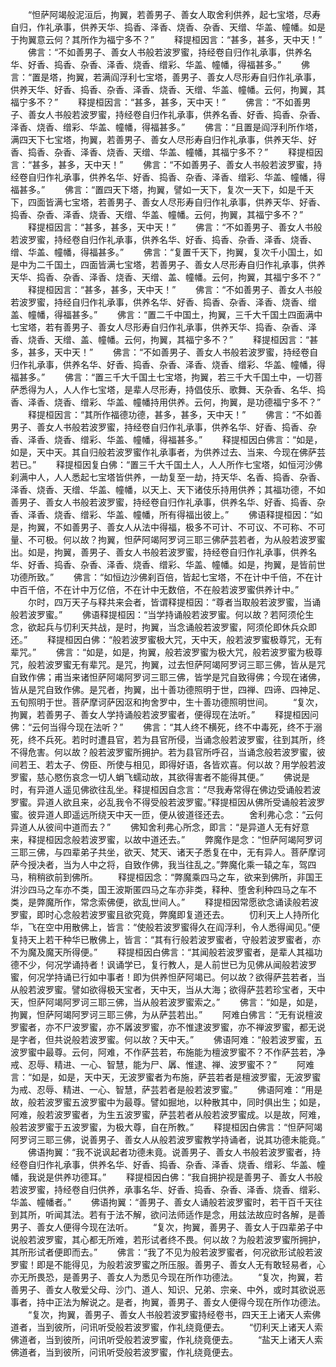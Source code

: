 <!-- { "loadSidebar": true } -->
　　“怛萨阿竭般泥洹后，拘翼，若善男子、善女人取舍利供养，起七宝塔，尽寿自归，作礼承事，供养天华、捣香、泽香、烧香、杂香、天缯、华盖、幢幡。如是于拘翼意云何？其所作为福宁多不？”
　　释提桓因言：“甚多，甚多，天中天！”
　　佛言：“不如善男子、善女人书般若波罗蜜，持经卷自归作礼承事，供养名华、好香、捣香、杂香、泽香、烧香、缯彩、华盖、幢幡，得福甚多。”
　　佛言：“置是塔，拘翼，若满阎浮利七宝塔，善男子、善女人尽形寿自归作礼承事，供养天华、好香、捣香、杂香、泽香、烧香、天缯、华盖、幢幡。云何，拘翼，其福宁多不？”
　　释提桓因言：“甚多，甚多，天中天！”
　　佛言：“不如善男子、善女人书般若波罗蜜，持经卷自归作礼承事，供养名香、好香、捣香、杂香、泽香、烧香、缯彩、华盖、幢幡，得福甚多。”
　　佛言：“且置是阎浮利所作塔，满四天下七宝塔，拘翼，若善男子、善女人尽形寿自归作礼承事，供养天华、好香、捣香、杂香、泽香、烧香、天缯、华盖、幢幡，其福宁多不？”
　　释提桓因言：“甚多，甚多，天中天！”
　　佛言：“不如善男子、善女人书般若波罗蜜，持经卷自归作礼承事，供养名华、好香、捣香、杂香、泽香、缯彩、华盖、幢幡，得福甚多。”
　　佛言：“置四天下塔，拘翼，譬如一天下，复次一天下，如是千天下，四面皆满七宝塔，若善男子、善女人尽形寿自归作礼承事，供养天华、好香、捣香、杂香、泽香、烧香、天缯、华盖、幢幡。云何，拘翼，其福宁多不？”
　　释提桓因言：“甚多，甚多，天中天！”
　　佛言：“不如善男子、善女人书般若波罗蜜，持经卷自归作礼承事，供养名华、好香、捣香、杂香、泽香、烧香、缯、华盖、幢幡，得福甚多。”
　　佛言：“复置千天下，拘翼，复次千小国土，如是中为二千国土，四面皆满七宝塔，若善男子、善女人尽形寿自归作礼承事，供养天华、捣香、杂香、泽香、烧香、天缯、盖、幢幡。云何，拘翼，其福宁多不？”
　　释提桓因言：“甚多，甚多，天中天！”
　　佛言：“不如善男子、善女人书般若波罗蜜，持经自归作礼承事，供养名华、好香、捣香、杂香、泽香、烧香、缯盖、幢幡，得福甚多。”
　　佛言：“置二千中国土，拘翼，三千大千国土四面满中七宝塔，若有善男子、善女人尽形寿自归作礼承事，供养天华、捣香、杂香、泽香、烧香、天缯、盖、幢幡。云何，拘翼，其福宁多不？”
　　释提桓因言：“甚多，甚多，天中天！”
　　佛言：“不如善男子、善女人书般若波罗蜜，持经卷自归作礼承事，供养名华、好香、捣香、杂香、泽香、烧香、缯彩、华盖、幢幡，得福甚多。”
　　佛言：“置三千大千国土七宝塔，拘翼，若三千大千国土中，一切菩萨悉得为人，人人作七宝塔，是辈人尽形寿，持倡伎乐、歌舞、天杂香、名华、捣香、泽香、烧香、缯彩、华盖、幢幡持用供养。云何，拘翼，是功德福宁多不？”
　　释提桓因言：“其所作福德功德，甚多，甚多，天中天！”
　　佛言：“不如善男子、善女人书般若波罗蜜，持经卷自归作礼承事，供养名华、好香、捣香、杂香、泽香、烧香、缯彩、华盖、幢幡，得福甚多。”
　　释提桓因白佛言：“如是，如是，天中天。其自归般若波罗蜜作礼承事者，为供养过去、当来、今现在佛萨芸若已。”
　　释提桓因复白佛：“置三千大千国土人，人人所作七宝塔，如恒河沙佛刹满中人，人人悉起七宝塔皆供养，一劫复至一劫，持天华、名香、捣香、杂香、泽香、烧香、天缯、华盖、幢幡，以天上、天下诸伎乐持用供养；其福功德，不如善男子、善女人书般若波罗蜜，持经卷自归作礼承事，供养名华、好香、捣香、杂香、泽香、烧香、缯彩、华盖、幢幡，所有得福出彼上。”
　　佛语释提桓因：“如是，拘翼，不如善男子、善女人从法中得福，极多不可计、不可议、不可称、不可量、不可极。何以故？拘翼，怛萨阿竭阿罗诃三耶三佛萨芸若者，为从般若波罗蜜出。如是，拘翼，善男子、善女人书般若波罗蜜，持经卷自归作礼承事，供养名华、好香、捣香、杂香、泽香、烧香、缯彩、华盖、幢幡。如是，拘翼，是皆前世功德所致。”
　　佛言：“如恒边沙佛刹百倍，皆起七宝塔，不在计中千倍，不在计中百千倍，不在计中万亿倍，不在计中无数倍，不在般若波罗蜜供养计中。”
　　尔时，四万天子与释共来会者，皆谓释提桓因：“尊者当取般若波罗蜜，当诵般若波罗蜜。”
　　佛语释提桓因：“当学持诵般若波罗蜜。何以故？若阿须伦生念，欲起兵与忉利天共战，是时，拘翼，当念诵般若波罗蜜，阿须伦即休兵众即还。”
　　释提桓因白佛：“般若波罗蜜极大咒，天中天，般若波罗蜜极尊咒，无有辈咒。”
　　佛言：“如是，如是，拘翼，般若波罗蜜为极大咒，般若波罗蜜为极尊咒，般若波罗蜜无有辈咒。是咒，拘翼，过去怛萨阿竭阿罗诃三耶三佛，皆从是咒自致作佛；甫当来诸怛萨阿竭阿罗诃三耶三佛，皆学是咒自致得佛；今现在诸佛，皆从是咒自致作佛。是咒者，拘翼，出十善功德照明于世，四禅、四谛、四神足、五旬照明于世。菩萨摩诃萨因沤和拘舍罗中，生十善功德照明世间。
　　“复次，拘翼，若善男子、善女人学持诵般若波罗蜜者，便得现在法听。”
　　释提桓因问佛：“云何当得今现在法听？”
　　佛言：“其人终不横死，终不中毒死，终不于溺死，终不兵死。若时时遭县官，若为县官所侵，当诵念般若波罗蜜，往到其所，终不得危害。何以故？般若波罗蜜所拥护。若为县官所呼召，当诵念般若波罗蜜，彼间若王、若太子、傍臣、所使与相见，即得好语，各皆欢喜。何以故？用学般若波罗蜜，慈心愍伤哀念一切人蜎飞蠕动故，其欲得害者不能得其便。”
　　佛说是时，有异道人遥见佛欲往乱坐。释提桓因自念言：“尽我寿常得在佛边受诵般若波罗蜜。异道人欲且来，必乱我令不得受般若波罗蜜。”释提桓因从佛所受诵般若波罗蜜。彼异道人即遥远所绕天中天一匝，便从彼道径还去。
　　舍利弗心念：“云何异道人从彼间中道而去？”
　　佛知舍利弗心所念，即言：“是异道人无有好意来，释提桓因念般若波罗蜜，以故中道还去。”
　　弊魔作是念：“怛萨阿竭阿罗诃三耶三佛，与四辈弟子共坐，欲天、梵天、诸天子悉复在中，无有异人。菩萨摩诃萨今授决者，当为人中之将，自致作佛，我当往乱之。”弊魔化乘一辕之车，驾四马，稍稍欲前到佛所。
　　释提桓因念：“弊魔乘四马之车，欲来到佛所，非国王洴沙四马之车亦不类，国王波斯匿四马之车亦非类，释种、堕舍利种四马之车不类，是弊魔所作，常念索佛便，欲乱世间人。”
　　释提桓因常愿欲念诵读般若波罗蜜，即时心念般若波罗蜜且欲究竟，弊魔即复道还去。
　　忉利天上人持所化华，飞在空中用散佛上，皆言：“使般若波罗蜜得久在阎浮利，令人悉得闻见。”便复持天上若干种华已散佛上，皆言：“其有行般若波罗蜜者，守般若波罗蜜者，亦不为魔及魔天所得便。”
　　释提桓因白佛言：“其闻般若波罗蜜者，是辈人其福功德不少，何况学诵持者！讽诵学已，复行教人，是人前世已为见佛从闻般若波罗蜜，何况学持诵已行如中事者！即为供养怛萨阿竭已。何以故？欲得萨芸若者，当从般若波罗蜜。譬如欲得极天宝者，天中天，当从大海；欲得萨芸若珍宝者，天中天，怛萨阿竭阿罗诃三耶三佛，当从般若波罗蜜索之。”
　　佛言：“如是，如是，拘翼，怛萨阿竭阿罗诃三耶三佛，为从萨芸若出。”
　　阿难白佛言：“无有说檀波罗蜜者，亦不尸波罗蜜，亦不羼波罗蜜，亦不惟逮波罗蜜，亦不禅波罗蜜，都无说是字者，但共说般若波罗蜜。何以故？天中天。”
　　佛语阿难：“般若波罗蜜，五波罗蜜中最尊。云何，阿难，不作萨芸若，布施能为檀波罗蜜不？不作萨芸若，净戒、忍辱、精进、一心、智慧，能为尸、羼、惟逮、禅、波罗蜜不？”
　　阿难言：“如是，如是，天中天，无波罗蜜者为布施，萨芸若者是檀波罗蜜，无波罗蜜为戒、忍辱、精进、一心、智慧，萨芸若者是般若波罗蜜。”
　　佛语阿难：“用是故，般若波罗蜜五波罗蜜中为最尊。譬如掘地，以种散其中，同时俱出生；如是，阿难，般若波罗蜜者，为生五波罗蜜，萨芸若者从般若波罗蜜成。以是故，阿难，般若波罗蜜于五波罗蜜，为极大尊，自在所教。”
　　释提桓因白佛言：“怛萨阿竭阿罗诃三耶三佛，说善男子、善女人从般若波罗蜜教学持诵者，说其功德未能竟。”
　　佛语拘翼：“我不说讽起者功德未竟。说善男子、善女人书般若波罗蜜者，持经卷自归作礼承事，供养名华、好香、捣香、杂香、泽香、烧香、缯彩、华盖、幢幡，我说是供养功德耳。”
　　释提桓因白佛：“我自拥护视是善男子、善女人书般若波罗蜜，持经卷自归供养，承事名华、好香、捣香、杂香、泽香、烧香、缯彩、华盖、幢幡者。”
　　佛语拘翼：“善男子、善女人诵般若波罗蜜时，若干百千天往到其所，听闻其法。若有于法不解，欲问法师适作是念，用兹法故应时各解，是善男子、善女人便得今现在法听。
　　“复次，拘翼，善男子、善女人于四辈弟子中说般若波罗蜜，其心都无所难，若形试者终不畏。何以故？为般若波罗蜜所拥护，其所形试者便即而去。”
　　佛言：“我了不见为般若波罗蜜者，何况欲形试般若波罗蜜！即是不能得见，为般若波罗蜜之所压服。善男子、善女人无有敢轻易者，心亦无所畏恐，是善男子、善女人为悉见今现在所作功德法。
　　“复次，拘翼，若善男子、善女人敬爱父母、沙门、道人、知识、兄弟、宗亲、中外，或时其欲说恶事者，持中正法为解说之。是者，拘翼，善男子、善女人便得今现在所作功德法。
　　“复次，拘翼，善男子、善女人书般若波罗蜜持经卷书，四天王上诸天人索佛道者，当到彼所，问讯听受般若波罗蜜，作礼绕竟便去。
　　“忉利天上诸天人索佛道者，当到彼所，问讯听受般若波罗蜜，作礼绕竟便去。
　　“盐天上诸天人索佛道者，当到彼所，问讯听受般若波罗蜜，作礼绕竟便去。

